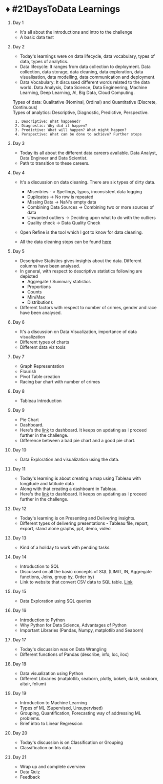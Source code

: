 # ♦️ #21DaysToData Learnings

1. Day 1 

    * It's all about the introductions and intro to the challenge
    * A basic data test 

2. Day 2 

    * Today's learnings were on data lifecycle, data vocabulary, types of data, types of analytics.
    * Data lifecycle: It ranges from data collection to deployment. Data collection, data storage, data cleaning, data exploration, data visualisation, data modelling, data communication and deployment.
    * Data Vocabulary: It discussed different words related to the data world. Data Analysis, Data Science, Data Engineering, Machine Learning, Deep Learning, AI, Big Data, Cloud Computing.
    
    
    Types of data: Qualitative (Nominal, Ordinal) and Quantitative (Discrete, Continuous)\
    Types of analytics: Descriptive, Diagnostic, Predictive, Perspective.

        1. Descriptive: What happened?
        2. Diagnostic: Why did it happen?
        3. Predictive: What will happen? What might happen?
        4. Perspective: What can be done to achieve? Further steps

3. Day 3 

      * Today its all about the different data careers available. Data Analyst, Data Engineer and Data Scientist. 
      * Path to transition to these careers.

4. Day 4

    * It's a discussion on data cleaning. There are six types of dirty data.
  
      * Misentries - > Spellings, typos, inconsistent data logging
      * Duplicates -> No row is repeated 
      * Missing Data -> NaN's empty data
      * Combining Data Sources -> Combining two or more sources of data
      * Unwanted outliers -> Deciding upon what to do with the outliers
      * Quality check -> Data Quality Check 
  
    * Open Refine is the tool which I got to know for data cleaning.
    * All the data cleaning steps can be found [here](https://github.com/sarathchandrikak/21DaysToData/blob/main/data_district.ipynb)

5. Day 5

      * Descriptive Statistics gives insights about the data. Different columns have been analysed. 
      * In general, with respect to descriptive statistics following are depicted
           * Aggregate / Summary statistics
           * Proportions
           * Counts
           * Min/Max
           * Distributions
      * Different factors with respect to number of crimes, gender and race have been analysed.
  
6. Day 6 

      *  It's a discussion on Data Visualization, importance of data visualization
      *  Different types of charts
      *  Different data viz tools
      
7. Day 7
   
      * Graph Representation
      * Flourish
      * Pivot Table creation
      * Racing bar chart with number of crimes
      
8. Day 8

      * Tableau Introduction
      
9. Day 9

      * Pie Chart 
      * Dashboard.
      * Here's the [link](https://public.tableau.com/app/profile/sarath.chandrika.k/viz/NYCCrimeReport_16427312179750/NYCCrime) to dashboard. It keeps on updating           as I proceed further in the challenge.
      * Difference between a bad pie chart and a good pie chart. 

10. Day 10
      
      * Data Exploration and visualization using the data.

11. Day 11 

      * Today's learning is about creating a map using Tableau with longitude and latitude data
      * Along with that creating a dashboard in Tableau. 
      * Here's the [link](https://public.tableau.com/app/profile/sarath.chandrika.k/viz/NYCCrimeReport_16427312179750/NYCCrime) to dashboard. It keeps on updating as I proceed further in the challenge. 

12. Day 12 
      
      * Today's learning is on Presenting and Delivering insights. 
      * Different types of delivering presentations - Tableau file, report, export, stand alone graphs, ppt, demo, video   

13. Day 13
      
      * Kind of a holiday to work with pending tasks

14. Day 14

      * Introduction to SQL
      * Discussed on all the basic concepts of SQL (LIMIT, IN, Aggregate functions, Joins, group by, Order by)
      * Link to website that convert CSV data to SQL table. [Link](https://dumbmatter.com/csv-sql-live/)
    
15. Day 15

      * Data Exploration using SQL queries

16. Day 16
   
      * Introduction to Python
      * Why Python for Data Science, Advantages of Python
      * Important Libraries (Pandas, Numpy, matplotlib and Seaborn)

17. Day 17

      * Today's discussion was on Data Wrangling
      * Different functions of Pandas (describe, info, loc, iloc)

18. Day 18
      
      * Data visualization using Python
      * Different Libraries (matplotlib, seaborn, plotly, bokeh, dash, seaborn, altair, folium)

19. Day 19
   
      * Introduction to Machine Learning
      * Types of ML (Supervised, Unsupervised)
      * Grouping, Quantification, Forecasting way of addressing ML problems.
      * Brief intro to Linear Regression

20. Day 20

      * Today's discussion is on Classification or Grouping
      * Classification on Iris data 

21. Day 21

      * Wrap up and complete overview
      * Data Quiz
      * Feedback

